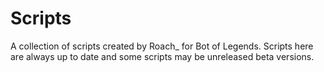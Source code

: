 Scripts
===========

A collection of scripts created by Roach_ for Bot of Legends.
Scripts here are always up to date and some scripts may be unreleased beta versions.
